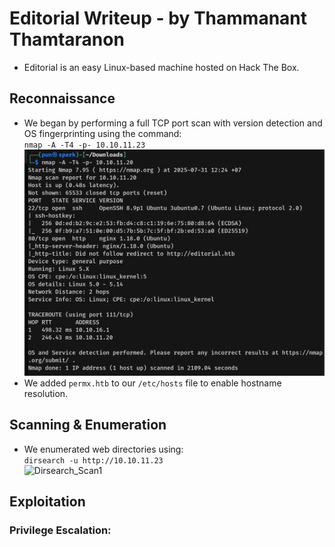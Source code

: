 # Editorial Writeup - by Thammanant Thamtaranon  
- Editorial is an easy Linux-based machine hosted on Hack The Box.

## Reconnaissance  
- We began by performing a full TCP port scan with version detection and OS fingerprinting using the command:  
  `nmap -A -T4 -p- 10.10.11.23`  
![Nmap_Scan](Nmap_Scan.png)  
- We added `permx.htb` to our `/etc/hosts` file to enable hostname resolution.

## Scanning & Enumeration  
- We enumerated web directories using:  
  `dirsearch -u http://10.10.11.23`  
![Dirsearch_Scan1](Dirsearch_Scan1.png)  

## Exploitation  

### Privilege Escalation:
